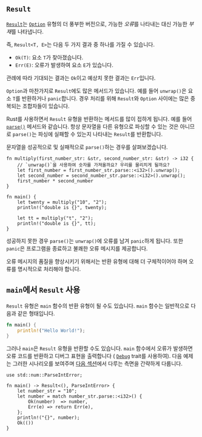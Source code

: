 ## `Result`

[`Result`][result]는 [`Option`][option] 유형의 더 풍부한 버전으로, 가능한 *오류*를 나타내는 대신 가능한 *부재*를 나타냅니다.

즉, `Result<T, E>`는 다음 두 가지 결과 중 하나를 가질 수 있습니다.

* `Ok(T)`: 요소 `T`가 찾아졌습니다.
* `Err(E)`: 오류가 발생하여 요소 `E`가 있습니다.

관례에 따라 기대되는 결과는 `Ok`이고 예상치 못한 결과는 `Err`입니다.

`Option`과 마찬가지로 `Result`에도 많은 메서드가 있습니다. 예를 들어 `unwrap()`은 요소 `T`를 반환하거나 `panic`합니다. 경우 처리를 위해 `Result`와 `Option` 사이에는 많은 중복되는 조합자들이 있습니다.

Rust를 사용하면서 `Result` 유형을 반환하는 메서드를 많이 접하게 됩니다. 예를 들어 [`parse()`][parse] 메서드와 같습니다. 항상 문자열을 다른 유형으로 파싱할 수 있는 것은 아니므로 `parse()`는 파싱에 실패할 수 있는지 나타내는 `Result`를 반환합니다.

문자열을 성공적으로 및 실패적으로 `parse()`하는 경우를 살펴보겠습니다.

```rust,editable,ignore,mdbook-runnable
fn multiply(first_number_str: &str, second_number_str: &str) -> i32 {
    // `unwrap()`을 사용하여 숫자를 가져올까요? 우리를 물리치게 될까요?
    let first_number = first_number_str.parse::<i32>().unwrap();
    let second_number = second_number_str.parse::<i32>().unwrap();
    first_number * second_number
}

fn main() {
    let twenty = multiply("10", "2");
    println!("double is {}", twenty);

    let tt = multiply("t", "2");
    println!("double is {}", tt);
}
```

성공하지 못한 경우 `parse()`는 `unwrap()`에 오류를 남겨 `panic`하게 됩니다. 또한 `panic`은 프로그램을 종료하고 불쾌한 오류 메시지를 제공합니다.

오류 메시지의 품질을 향상시키기 위해서는 반환 유형에 대해 더 구체적이어야 하며 오류를 명시적으로 처리해야 합니다.

## `main`에서 `Result` 사용

`Result` 유형은 `main` 함수의 반환 유형이 될 수도 있습니다. `main` 함수는 일반적으로 다음과 같은 형태입니다.

```rust
fn main() {
    println!("Hello World!");
}
```

그러나 `main`은 `Result` 유형을 반환할 수도 있습니다. `main` 함수에서 오류가 발생하면 오류 코드를 반환하고 디버그 표현을 출력합니다 ( [`Debug`] trait를 사용하여). 다음 예제는 그러한 시나리오를 보여주며 [다음 섹션]에서 다루는 측면을 간략하게 다룹니다.

```rust,editable
use std::num::ParseIntError;

fn main() -> Result<(), ParseIntError> {
    let number_str = "10";
    let number = match number_str.parse::<i32>() {
        Ok(number)  => number,
        Err(e) => return Err(e),
    };
    println!("{}", number);
    Ok(())
}
```


[option]: https://doc.rust-lang.org/std/option/enum.Option.html
[result]: https://doc.rust-lang.org/std/result/enum.Result.html
[parse]: https://doc.rust-lang.org/std/primitive.str.html#method.parse
[`Debug`]: https://doc.rust-lang.org/std/fmt/trait.Debug.html
[다음 섹션]: result/early_returns.md

